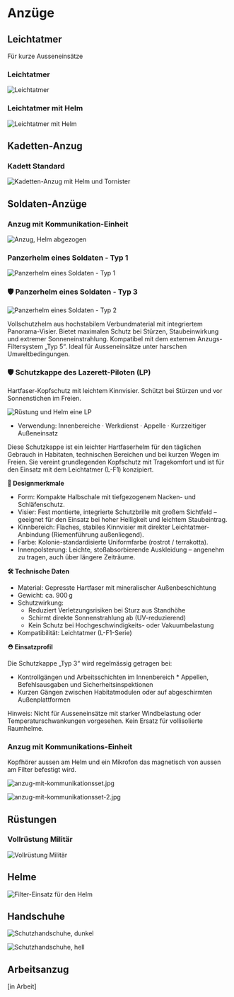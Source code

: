# Anzüge

## Leichtatmer

Für kurze Ausseneinsätze

### Leichtatmer

![Leichtatmer](../_images/technologie/anzuege/leichtatmer.jpg)

### Leichtatmer mit Helm

![Leichtatmer mit Helm](../_images/technologie/anzuege/leichtatmer-mit-helm.jpg)

## Kadetten-Anzug

### Kadett Standard

![Kadetten-Anzug mit Helm und Tornister](../_images/technologie/anzuege/anzug-helm-abgezogen-filter.jpg)

## Soldaten-Anzüge

### Anzug mit Kommunikation-Einheit

![Anzug, Helm abgezogen](../_images/technologie/anzuege/anzug-helm-abgezogen-filter.jpg)

### Panzerhelm eines Soldaten - Typ 1

![Panzerhelm eines Soldaten - Typ 1](../_images/technologie/anzuege/soldat-panzerhelm.jpg)

### 🛡 Panzerhelm eines Soldaten - Typ 3

![Panzerhelm eines Soldaten - Typ 2](../_images/technologie/anzuege/soldat-panzerhelm-typ-3.jpg)

Vollschutzhelm aus hochstabilem Verbundmaterial mit integriertem Panorama-Visier. Bietet maximalen Schutz bei Stürzen, Staubeinwirkung und extremer Sonneneinstrahlung. Kompatibel mit dem externen Anzugs-Filtersystem „Typ 5“. Ideal für Ausseneinsätze unter harschen Umweltbedingungen.

### 🛡 Schutzkappe des Lazerett-Piloten (LP)

Hartfaser-Kopfschutz mit leichtem Kinnvisier. Schützt bei Stürzen und vor Sonnenstichen im Freien.

![Rüstung und Helm eine LP](../_images/technologie/anzuege/lp-anzug.jpg)

* Verwendung: Innenbereiche · Werkdienst · Appelle · Kurzzeitiger Außeneinsatz

Diese Schutzkappe ist ein leichter Hartfaserhelm für den täglichen Gebrauch in Habitaten, technischen Bereichen und bei kurzen Wegen im Freien. Sie vereint grundlegenden Kopfschutz mit Tragekomfort und ist für den Einsatz mit dem Leichtatmer (L-F1) konzipiert.

**🔩 Designmerkmale**

* Form: Kompakte Halbschale mit tiefgezogenem Nacken- und Schläfenschutz.
* Visier: Fest montierte, integrierte Schutzbrille mit großem Sichtfeld – geeignet für den Einsatz bei hoher Helligkeit und leichtem Staubeintrag.
* Kinnbereich: Flaches, stabiles Kinnvisier mit direkter Leichtatmer-Anbindung (Riemenführung außenliegend).
* Farbe: Kolonie-standardisierte Uniformfarbe (rostrot / terrakotta).
* Innenpolsterung: Leichte, stoßabsorbierende Auskleidung – angenehm zu tragen, auch über längere Zeiträume.

**🛠️ Technische Daten**

* Material: Gepresste Hartfaser mit mineralischer Außenbeschichtung
* Gewicht: ca. 900 g
* Schutzwirkung:
    * Reduziert Verletzungsrisiken bei Sturz aus Standhöhe
    * Schirmt direkte Sonnenstrahlung ab (UV-reduzierend)
    * Kein Schutz bei Hochgeschwindigkeits- oder Vakuumbelastung
* Kompatibilität: Leichtatmer (L-F1-Serie)

**⛑️ Einsatzprofil**

Die Schutzkappe „Typ 3“ wird regelmässig getragen bei:

* Kontrollgängen und Arbeitsschichten im Innenbereich * Appellen, Befehlsausgaben und Sicherheitsinspektionen
* Kurzen Gängen zwischen Habitatmodulen oder auf abgeschirmten Außenplattformen

Hinweis:
Nicht für Ausseneinsätze mit starker Windbelastung oder Temperaturschwankungen vorgesehen. Kein Ersatz für vollisolierte Raumhelme.

### Anzug mit Kommunikations-Einheit

Kopfhörer aussen am Helm und ein Mikrofon das magnetisch von aussen am Filter befestigt wird.

![anzug-mit-kommunikationsset.jpg](../_images/technologie/anzuege/anzug-mit-kommunikationsset.jpg)

![anzug-mit-kommunikationsset-2.jpg](../_images/technologie/anzuege/anzug-mit-kommunikationsset-2.jpg)

## Rüstungen

### Vollrüstung Militär

![Vollrüstung Militär](../_images/technologie/anzuege/soldat-ruestung.jpg)

## Helme

![Filter-Einsatz für den Helm](../_images/technologie/anzuege/filter-einsatz.jpg)

## Handschuhe

![Schutzhandschuhe, dunkel](../_images/technologie/anzuege/handschuhe-dunkel.jpg)

![Schutzhandschuhe, hell](../_images/technologie/anzuege/handschuhe-hell.jpg)

## Arbeitsanzug

[in Arbeit]
